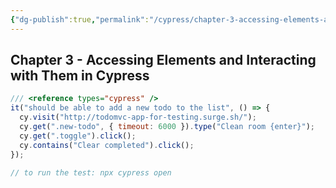 ```yaml
---
{"dg-publish":true,"permalink":"/cypress/chapter-3-accessing-elements-and-interacting-with-them-in-cypress/","tags":["cypress"]}
---
```


## Chapter 3 - Accessing Elements and Interacting with Them in Cypress

```js
/// <reference types="cypress" />
it("should be able to add a new todo to the list", () => {
  cy.visit("http://todomvc-app-for-testing.surge.sh/");
  cy.get(".new-todo", { timeout: 6000 }).type("Clean room {enter}");
  cy.get(".toggle").click();
  cy.contains("Clear completed").click();
});

// to run the test: npx cypress open

```